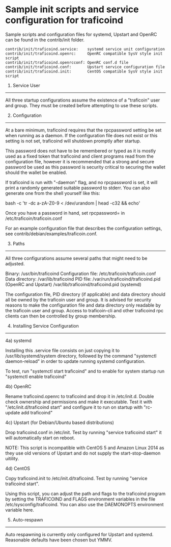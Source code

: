Sample init scripts and service configuration for traficoind
==========================================================

Sample scripts and configuration files for systemd, Upstart and OpenRC
can be found in the contrib/init folder.

    contrib/init/traficoind.service:    systemd service unit configuration
    contrib/init/traficoind.openrc:     OpenRC compatible SysV style init script
    contrib/init/traficoind.openrcconf: OpenRC conf.d file
    contrib/init/traficoind.conf:       Upstart service configuration file
    contrib/init/traficoind.init:       CentOS compatible SysV style init script

1. Service User
---------------------------------

All three startup configurations assume the existence of a "traficoin" user
and group.  They must be created before attempting to use these scripts.

2. Configuration
---------------------------------

At a bare minimum, traficoind requires that the rpcpassword setting be set
when running as a daemon.  If the configuration file does not exist or this
setting is not set, traficoind will shutdown promptly after startup.

This password does not have to be remembered or typed as it is mostly used
as a fixed token that traficoind and client programs read from the configuration
file, however it is recommended that a strong and secure password be used
as this password is security critical to securing the wallet should the
wallet be enabled.

If traficoind is run with "-daemon" flag, and no rpcpassword is set, it will
print a randomly generated suitable password to stderr.  You can also
generate one from the shell yourself like this:

bash -c 'tr -dc a-zA-Z0-9 < /dev/urandom | head -c32 && echo'

Once you have a password in hand, set rpcpassword= in /etc/traficoin/traficoin.conf

For an example configuration file that describes the configuration settings,
see contrib/debian/examples/traficoin.conf.

3. Paths
---------------------------------

All three configurations assume several paths that might need to be adjusted.

Binary:              /usr/bin/traficoind
Configuration file:  /etc/traficoin/traficoin.conf
Data directory:      /var/lib/traficoind
PID file:            /var/run/traficoind/traficoind.pid (OpenRC and Upstart)
                     /var/lib/traficoind/traficoind.pid (systemd)

The configuration file, PID directory (if applicable) and data directory
should all be owned by the traficoin user and group.  It is advised for security
reasons to make the configuration file and data directory only readable by the
traficoin user and group.  Access to traficoin-cli and other traficoind rpc clients
can then be controlled by group membership.

4. Installing Service Configuration
-----------------------------------

4a) systemd

Installing this .service file consists on just copying it to
/usr/lib/systemd/system directory, followed by the command
"systemctl daemon-reload" in order to update running systemd configuration.

To test, run "systemctl start traficoind" and to enable for system startup run
"systemctl enable traficoind"

4b) OpenRC

Rename traficoind.openrc to traficoind and drop it in /etc/init.d.  Double
check ownership and permissions and make it executable.  Test it with
"/etc/init.d/traficoind start" and configure it to run on startup with
"rc-update add traficoind"

4c) Upstart (for Debian/Ubuntu based distributions)

Drop traficoind.conf in /etc/init.  Test by running "service traficoind start"
it will automatically start on reboot.

NOTE: This script is incompatible with CentOS 5 and Amazon Linux 2014 as they
use old versions of Upstart and do not supply the start-stop-daemon uitility.

4d) CentOS

Copy traficoind.init to /etc/init.d/traficoind. Test by running "service traficoind start".

Using this script, you can adjust the path and flags to the traficoind program by
setting the TRAFICOIND and FLAGS environment variables in the file
/etc/sysconfig/traficoind. You can also use the DAEMONOPTS environment variable here.

5. Auto-respawn
-----------------------------------

Auto respawning is currently only configured for Upstart and systemd.
Reasonable defaults have been chosen but YMMV.
